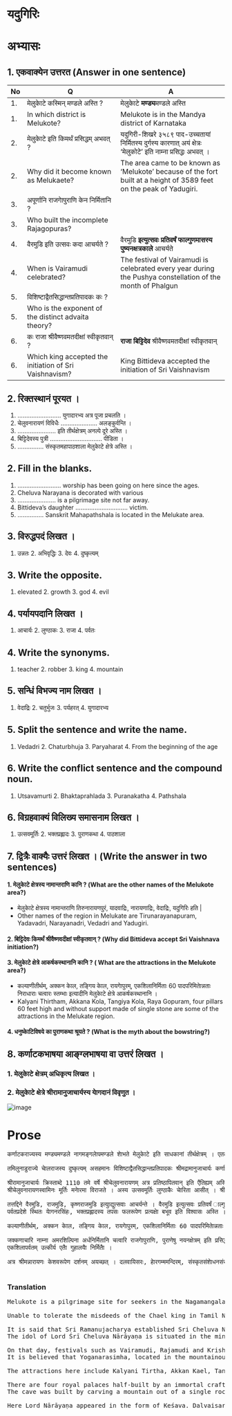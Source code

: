 # यदुगिरिः
# अभ्यासः
## 1. एकवाक्येन उत्तरत (Answer in one sentence)

|No |Q|A|
|-|-|-|
|1.| मेलुकाेटे कस्मिन् मण्डले अस्ति ? |मेलुकाेटे **मण्ड्य**मण्डले अस्ति|
|1.| In which district is Melukote?|Melukote is in the Mandya district of Karnataka|
|2.| मेलुकाेटे इति किमर्थं प्रसिद्धम् अभवत् ? |यदुगिरी-शिखरे ३५८९ पाद-उच्चतायां निर्मितस्य दुर्गस्य कारणात् अयं क्षेत्रः ‘मेलुकोटे’ इति नाम्ना प्रसिद्धः अभवत् ।|
|2.| Why did it become known as Melukaete? |The area came to be known as ‘Melukote’ because of the fort built at a height of 3589 feet on the peak of Yadugiri.|
|3.| अपूर्णानि राजगाेपुराणि केन निर्मितानि ? ||
|3.| Who built the incomplete Rajagopuras?||
|4.| वैरमुडि इति उत्सवः कदा आचर्यते ? |वैरमुडि **इत्युत्सवः प्रतिवर्षं फाल्गुणमासस्य पुष्यनक्षत्रकाले** आचर्यते |
|4.| When is Vairamudi celebrated? |The festival of Vairamudi is celebrated every year during the Pushya constellation of the month of Phalgun |
|5.| विशिष्टाद्वैतसिद्धान्तप्रतिपादकः कः ? ||
|5.| Who is the exponent of the distinct advaita theory?||
|6.| कः राजा श्रीवैष्णवमतदीक्षां स्वीकृतवान् ? |**राजा बिट्टिदेव** श्रीवैष्णवमतदीक्षां स्वीकृतवान्|
|6.| Which king accepted the initiation of Sri Vaishnavism?|King Bittideva accepted the initiation of Sri Vaishnavism|

## 2. रिक्तस्थानं पूरयत ।
1. ......................... युगादारभ्य अत्र पूजा प्रचलति ।
2. चेलुवनारायणं विविधैः ..................... अलङ्कुर्वन्ति ।
3. ...................... इति तीर्थक्षेत्रम् अनल्पे दूरे अस्ति ।
4. बिट्टिदेवस्य पुत्री .............................. पीडिता ।
5. ............... संस्कृतमहापाठशाला मेलुकाेटे क्षेत्रे अस्ति ।
## 2. Fill in the blanks.
1. ......................... worship has been going on here since the ages.
2. Cheluva Narayana is decorated with various
3. ...................... is a pilgrimage site not far away.
4. Bittideva’s daughter .............................. victim.
5. ............... Sanskrit Mahapathshala is located in the Melukate area.
## 3. विरुद्धपदं लिखत ।
1. उन्नतः 2. अभिवृद्धिः 3. देवः 4. दुष्कृत्यम्
## 3. Write the opposite.
1. elevated 2. growth 3. god 4. evil
## 4. पर्यायपदानि लिखत ।
1. आचार्यः 2. लुण्ठाकः 3. राजा 4. पर्वतः
## 4. Write the synonyms.
1. teacher 2. robber 3. king 4. mountain
## 5. सन्धिं विभज्य नाम लिखत ।
1. वेदाद्रिः 2. चतुर्भुजः 3. पर्यहरत् 4. युगादारभ्य
## 5. Split the sentence and write the name.
1. Vedadri 2. Chaturbhuja 3. Paryaharat 4. From the beginning of the age
## 6. Write the conflict sentence and the compound noun.
1. Utsavamurti 2. Bhaktaprahlada 3. Puranakatha 4. Pathshala
## 6. विग्रहवाक्यं विलिख्य समासनाम लिखत ।
1. उत्सवमूर्तिः 2. भक्तप्रह्लादः 3. पुराणकथा 4. पाठशाला
## 7. द्वित्रैः वाक्यैः उत्तरं लिखत । (Write the answer in two sentences)
#### 1. मेलुकाेटे क्षेत्रस्य नामान्तराणि कानि ? (What are the other names of the Melukote area?)
* मेलुकाेटे क्षेत्रस्य नामान्तराणि तिरुनारायणपुरं, यादवाद्रिः, नारायणाद्रिः, वेदाद्रिः, यदुगिरिः हति |
* Other names of the region in Melukate are Tirunarayanapuram, Yadavadri, Narayanadri, Vedadri and Yadugiri.
#### 2. बिट्टिदेवः किमर्थं श्रीवैष्णवदीक्षां स्वीकृतवान् ? (Why did Bittideva accept Sri Vaishnava initiation?)
#### 3. मेलुकाेटे क्षेत्रे आकर्षकस्थानानि कानि ? ( What are the attractions in the Melukote area?)
* कल्याणीतीर्थम्, अक्कन काेल, तङ्गिय काेल, रायगाेपुरम्, एकशिलानिर्मिताः 60 पादपरिमिताेन्नताः निराधाराः चत्वारः स्तम्भाः इत्यादीनि मेलुकाेटे क्षेत्रे आकर्षकस्थानानि ।
* Kalyani Thirtham, Akkana Kola, Tangiya Kola, Raya Gopuram, four pillars 60 feet high and without support made of single stone are some of the attractions in the Melukate region.
#### 4. धनुष्काेटिविषये का पुराणकथा श्रूयते ? (What is the myth about the bowstring?)
## 8. कर्णाटकभाषया आङ्ग्लभाषया वा उत्तरं लिखत ।
### 1. मेलुकाेटे क्षेत्रम् अधिकृत्य लिखत ।
### 2. मेलुकाेटे क्षेत्रे श्रीरामानुजाचार्यस्य याेगदानं विवृणुत ।
![image](https://github.com/KaveriBridge/sslc/assets/20998959/8177949a-43ab-4eb2-98ad-120f7aa4ef99)


# Prose
<pre>
कर्णाटकराज्यस्य मण्ड्यमण्डले नागमङ्गलाेपमण्डले शाेभते मेलुकाेटे इति साधकानां तीर्थक्षेत्रम् । एतत् स्थानं तिरुनारायणपुरं, यादवाद्रिः, नारायणाद्रिः, वेदाद्रिः, यदुगिरिः इत्यपि कथ्यते । 3589 पादपरिमिते उन्नतप्रदेशे यदुगिरिशिखरे निर्मितं दुर्गम् अस्ति इति कारणतः एतत् क्षेत्रं ‘मेलुकाेटे’ इति प्रसिद्धम् अभवत् । दक्षिणभारते विद्यमानेषु चतुर्षु वैष्णवक्षेत्रेषु मेलुकाेटे अन्यतमम् । अत्र श्रीचेलुवनारायणस्वामिमन्दिरम् अत्यन्तं सुन्दरम् अस्ति । पर्वतप्रदेशे स्थितं याेगनरसिंहमन्दिरम् अपरं सुन्दरं देवस्थानम् । कृतयुगादारभ्य अत्र पूजा प्रचलति इति विशेषः । ब्रह्मणा पूजितः देवः, तस्य मानसपुत्रेण सनत्कुमारेण भूलाेके अत्र प्रतिष्ठापितः इत्यभिप्रायः वर्तते ।

तमिलुनाडुराज्ये चाेलराजस्य दुष्कृत्यम् असहमानः विशिष्टाद्वैतसिद्धान्तप्रतिपादकः श्रीमद्रामानुजाचार्यः कर्णाटकराज्यस्य ताेण्डनूरुग्रामम् आगच्छत् । तदा बिट्टिदेव इति जैनराजः राज्यं परिपालयति स्म । तस्य पुत्री मनाेव्याधिना पीडिता आसीत् । पुत्र्याः राेगं निवारयितुं राजा रामानुजाचार्यं प्रार्थितवान् । आचार्यः स्वदिव्यशक्त्या राेगं पर्यहरत् । ततः राजा बिट्टिदेव वैष्णवमतदीक्षां प्राप्य विष्णुवर्धनाे भूत्वा रामानुजाचार्यस्य शिष्यः अभवत् ।

श्रीरामानुजाचार्यः क्रिस्ताब्दे 1110 तमे वर्षे श्रीचेलुवनारायणम् अत्र प्रतिष्ठापितवान् इति एैतिह्यम् अस्ति । चेलुवनारायणस्वामिमन्दिरम् 280 पादपरिमि तं चतुरस्रमस्ति । हाेय्सल राजा विष्णुवर्धनः अस्य देवालयस्य अभिवृद्धये कारणभूतः वर्तते । 
श्रीचेलुवनारायणस्वामिनः मूर्तिः मनाेरमा विराजते । अस्य उत्सवमूर्तिः लुण्ठाकैः चाेरिता आसीत् । श्रीरामानुजाचार्यः स्वज्ञानदृष्ट्या उत्सवमूर्तिम् अन्विष्य तां मूर्तिम् आनीय उत्सवान् पुनः आरभत । निर्दिष्टदिनेषु स्वामिनं चेलुवनारायणं वैरमुडि, राजमुडि, कृष्णराजमुडि इति विविधैः किरीटैः अलङ्कुर्वन्ति । 

तत्तद्दिने वैरमुडि, राजमुडि, कृष्णराजमुडि इत्युाद्युत्सवाः आचर्यन्ते । वैरमुडि इत्युत्सवः प्रतिवर्षं ाल्गुणमासस्य पुष्यनक्षत्रकाले वैभवेन आचर्यते । रात्राै एतमुत्सवं वीक्षितुं लक्षाधिकजनाः अत्र आगच्छन्ति ।
पर्वतप्रदेशे स्थितः याेगनरसिंहः, भक्तप्रह्लादस्य तपसः फलरूपेण प्रत्यक्षाे बभूव इति विश्वासः अस्ति । एषः देवः चतुर्भुजः भव्यमूर्तिरूपः ।

कल्याणीतीर्थम्, अक्कन काेल, तङ्गिय काेल, रायगाेपुरम्, एकशिलानिर्मिताः 60 पादपरिमिताेन्नताः निराधाराः चत्वारः स्तम्भाः इत्यादीनि अत्रत्यानि आकर्षकस्थानानि । धनुष्काेटिः इति तीर्थक्षेत्रं देवालयतः अनल्पे दूरे अस्ति । पुराणकथानुसारं श्रीरामः सीतया सह अत्र आजगाम । तदा सीतायाः स्नानार्थं बाणप्रयाेगेण अत्र जलाेद्गमनं चकार इति कथा श्रूयते । क्षेत्रमिदं मण्ड्यनगरात् 36 कि.मी., पाण्डवपुरतः 29 कि.मी., मैसूरुनगरात् 70 कि.मी., बेङ्गलूरुमहानगरात् 157 कि.मी. दूरे अस्ति । अत्र अनेकानि दर्शनीयानि स्थानानि सन्ति । 

जक्कणाचारि नाम्ना अमरशिल्पिना अर्धनिर्मितानि चत्वारि राजगाेपुराणि, पुराणेषु नयनक्षेत्रम् इति प्रसिद्धं गुहालयद्वयं च वर्तन्ते ।
एकशिलापर्वतम् उत्कीर्य एताै गुहालयाै निर्मिताै । 

अत्र श्रीमन्नारायणः केशवरूपेण दर्शनम् अयच्छत् । दलवायिसरः, हाेरगम्ममन्दिरम्, संस्कृतसंशाेधनसंसत्, कर्नाटकसर्वकारस्य प्रथमा संस्कृतमहापाठशाला ‘वेदान्तबाेधिनी’ महापाठशाला, अष्टतीर्थानि च दर्शनयाेग्यानि प्रसिद्धस्थलानि वर्तन्ते । 
 </pre>

 ### Translation
 <pre>
Melukote is a pilgrimage site for seekers in the Nagamangalapa district of Mandya district in the state of Karnataka. This place is also known as Tirunarayanapuram, Yadavadri, Narayanadri, Vedadri and Yadugiri. The area became known as ‘Melukaete’ because of the fort built on the peak of Yadugiri at an elevation of 3589 feet. Melukote is one of the four Vaishnava shrines in South India. The temple of Sri Cheluva Narayana Swami is very beautiful here. The Yoganarasimha Temple, located in the mountainous region, is another beautiful shrine. The special feature is that worship has been going on here since the Kritayuga. It is believed that the deity worshiped by Brahma was established here in the world by his son Manasa, Sanatkumara.

Unable to tolerate the misdeeds of the Chael king in Tamil Nadu, Srimad Ramanujacharya, a distinguished exponent of the Advaita doctrine, came to the village of Taendanuru in the state of Karnataka. At that time, a Jain king named Bittideva ruled the kingdom. His daughter was suffering from mental illness. The king asked Ramanujacharya to cure his daughter’s illness. The teacher, with his divine power, removed the disease. King Bittideva then took the Vaishnava initiation and became a disciple of Ramanujacharya in Vishnuvardhana.

It is said that Sri Ramanujacharya established Sri Cheluva Narayana here in 1110 AD. The temple of Cheluva Narayana Swami is 280 feet in diameter and is square. King Vishnuvardhana of Haesala is responsible for the growth of this temple.
The idol of Lord Śrī Cheluva Nārāyaṇa is situated in the mind. Its festive idol was stolen by robbers. Sri Ramanujacharya, with his knowledge, sought out the idol of the festival and brought it back and resumed the festival. On specified days, Swami Cheluva Narayana is decorated with various crowns such as Vairamudi, Rajamudi and Krishnarajamudi.

On that day, festivals such as Vairamudi, Rajamudi and Krishnarajamudi are celebrated. The Vairamudi festival is celebrated with great pomp every year in the month of Alguna during the Pushya constellation. Millions of people flock here at night to watch the festival.
It is believed that Yoganarasimha, located in the mountainous region, appeared as a result of the austerities of devotee Prahlada. This deity has four arms and is in the form of a magnificent idol.

The attractions here include Kalyani Tirtha, Akkan Kael, Tangiya Kael, Raigaopuram, four baseless pillars 60 feet high made of single stone. The pilgrimage site of Dhanushkaeti is located not far from the temple. According to the Puranas, Sri Rama came here with Sita. The story is told that he then used an arrow to take Sita’s bath and made her go to the water here. The area is 36 km from Mandya, 29 km from Pandavapuram, 70 km from Mysore and 157 km from Bangalore. It’s far away. There are many places to visit here.

There are four royal palaces half-built by an immortal craftsman named Jakkanachari and two caves known in the Puranas as Nayankshetra.
The cave was built by carving a mountain out of a single rock.

Here Lord Nārāyaṇa appeared in the form of Keśava. Dalvaisarah, Haergamma Temple, Sanskrit Research Council, Vedanta Bodhini Mahapathashala, the first Sanskrit Mahapathashala of the Government of Karnataka, and Ashta Tirtha are famous places to visit.
</pre>
